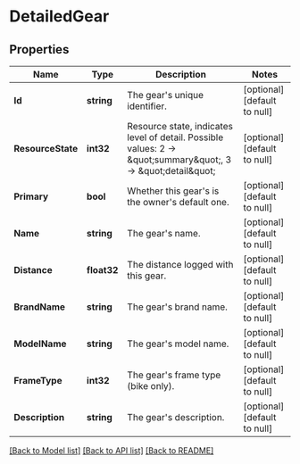 # DetailedGear

## Properties
Name | Type | Description | Notes
------------ | ------------- | ------------- | -------------
**Id** | **string** | The gear&#x27;s unique identifier. | [optional] [default to null]
**ResourceState** | **int32** | Resource state, indicates level of detail. Possible values: 2 -&gt; \&quot;summary\&quot;, 3 -&gt; \&quot;detail\&quot; | [optional] [default to null]
**Primary** | **bool** | Whether this gear&#x27;s is the owner&#x27;s default one. | [optional] [default to null]
**Name** | **string** | The gear&#x27;s name. | [optional] [default to null]
**Distance** | **float32** | The distance logged with this gear. | [optional] [default to null]
**BrandName** | **string** | The gear&#x27;s brand name. | [optional] [default to null]
**ModelName** | **string** | The gear&#x27;s model name. | [optional] [default to null]
**FrameType** | **int32** | The gear&#x27;s frame type (bike only). | [optional] [default to null]
**Description** | **string** | The gear&#x27;s description. | [optional] [default to null]

[[Back to Model list]](../README.md#documentation-for-models) [[Back to API list]](../README.md#documentation-for-api-endpoints) [[Back to README]](../README.md)

